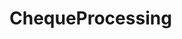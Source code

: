# ChequeProcessing   

<script src="https://unpkg.com/@stoplight/elements/web-components.min.js"></script>
<link rel="stylesheet" href="https://unpkg.com/@stoplight/elements/styles.min.css">

<elements-api
  apiDescriptionUrl="ChequeProcessing.yaml"
  layout="sidebar"
  router="hash"
  hideTryIt="false"
  hideSchemas="false"
  hideInternal="false"
/>
